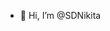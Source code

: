 - 👋 Hi, I’m @SDNikita


<!---
SDNikita/SDNikita is a ✨ special ✨ repository because its `README.md` (this file) appears on your GitHub profile.
You can click the Preview link to take a look at your changes.
--->
